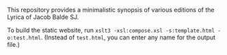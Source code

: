 This repository provides a minimalistic synopsis of various editions of the Lyrica of Jacob Balde SJ.

To build the static website, run
`xslt3 -xsl:compose.xsl -s:template.html -o:test.html`.
(Instead of `test.html`, you can enter any name for the output file.)
